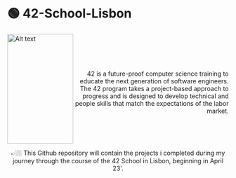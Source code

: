 # 🟢 42-School-Lisbon

<img align="left" src="https://upload.wikimedia.org/wikipedia/commons/8/8d/42_Logo.svg"  width="150" height="250" alt="Alt text" title="42 logo">
<br><br><br><br>
<p align="right" fontsize=20> 42 is a future-proof computer science training to educate the next generation of software engineers. The 42 program takes a project-based approach to progress and is        designed to develop technical and people skills that match the expectations of the labor market.</p>

<br><br><br>
<p align="center"> 👉🏼 This Github repository will contain the projects i completed during my journey through the course of the 42 School in Lisbon, beginning in April 23'. </p>
